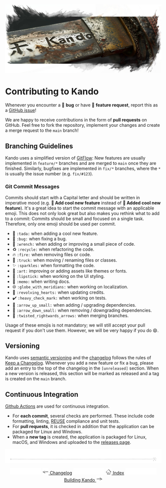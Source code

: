 <!--
SPDX-FileCopyrightText: Simon Schneegans <code@simonschneegans.de>
SPDX-License-Identifier: CC-BY-4.0
-->

<img src="img/banner04.jpg"></img>

# Contributing to Kando

Whenever you encounter a :bug: **bug** or have :tada: **feature request**, 
report this as a [GitHub issue](https://github.com/kando-menu/kando/issues)!

We are happy to receive contributions in the form of **pull requests** on GitHub.
Feel free to fork the repository, implement your changes and create a merge request to the `main` branch!

## Branching Guidelines

Kando uses a simplified version of [GitFlow](https://nvie.com/posts/a-successful-git-branching-model/):
New features are usually implemented in `feature/*` branches and are merged to `main` once they are finished.
Similarly, bugfixes are implemented in `fix/*` branches, where the `*` is usually the issue number (e.g. `fix/#123`).

### Git Commit Messages

Commits should start with a Capital letter and should be written in imperative mood (e.g. __:tada: Add cool new feature__ instead of __:tada: Added cool new feature__).
It's a great idea to start the commit message with an applicable emoji.
This does not only look great but also makes you rethink what to add to a commit:
Commits should be small and focused on a single task.
Therefore, only one emoji should be used per commit.
* :tada: `:tada:` when adding a cool new feature.
* :bug: `:bug:` when fixing a bug.
* :wrench: `:wrench:` when adding or improving a small piece of code.
* :recycle: `:recycle:` when refactoring the code.
* :fire: `:fire:` when removing files or code.
* :truck: `:truck:` when moving / renaming files or classes.
* :sparkles: `:sparkles:` when formatting the code.
* :art: `:art:` improving or adding assets like themes or fonts.
* :lipstick: `:lipstick:` when working on the UI styling.
* :memo: `:memo:` when writing docs.
* :globe_with_meridians: `:globe_with_meridians:` when working on localization.
* :revolving_hearts: `:revolving_hearts:` when updating credits.
* :heavy_check_mark: `:heavy_check_mark:` when working on tests.
* :arrow_up_small: `:arrow_up_small:` when adding / upgrading dependencies.
* :arrow_down_small: `:arrow_down_small:` when removing / downgrading dependencies.
* :twisted_rightwards_arrows: `:twisted_rightwards_arrows:` when merging branches.

Usage of these emojis is not mandatory; we will still accept your pull request if you don't use them.
However, we will be very happy if you do :smile:.

## Versioning

Kando uses [semantic versioning](https://semver.org) and the [changelog](changelog.md) follows the rules of [Keep a Changelog](http://keepachangelog.com/).
Whenever you add a new feature or fix a bug, please add an entry to the top of the changelog in the `[unreleased]` section.
When a new version is released, this section will be marked as released and a tag is created on the `main` branch.

## Continuous Integration

[Github Actions](https://github.com/kando-menu/kando/actions) are used for continuous integration.
* For **each commit**, several checks are performed. These include code formatting, linting, [REUSE](https://reuse.software/) compliance and unit tests.
* For **pull requests**, it is checked in addition that the application can be packaged for Linux and Windows.
* When a **new tag** is created, the application is packaged for Linux, macOS, and Windows and uploaded to the [releases page](https://github.com/kando-menu/kando/releases).

<p align="center"><img src ="img/hr.svg" /></p>

<p align="center">
  <img src="img/nav-space.svg"/>
  <a href="changelog.md"><img src ="img/left-arrow.png"/> Changelog</a>
  <img src="img/nav-space.svg"/>
  <a href="README.md"><img src ="img/home.png"/> Index</a>
  <img src="img/nav-space.svg"/>
  <a href="installing.md">Building Kando <img src ="img/right-arrow.png"/></a>
</p>